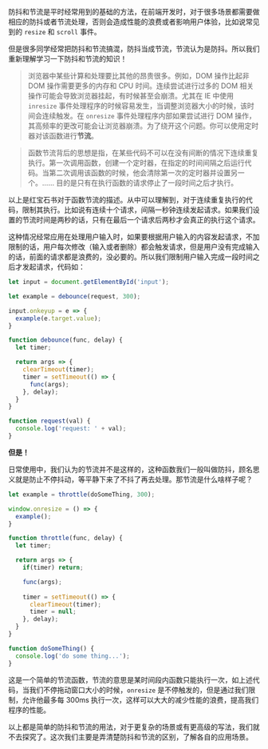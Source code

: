 防抖和节流是平时经常用到的基础的方法，在前端开发时，对于很多场景都需要做相应的防抖或者节流处理，否则会造成性能的浪费或者影响用户体验，比如说常见到的 ```resize``` 和 ```scroll``` 事件。
 
但是很多同学经常把防抖和节流搞混，防抖当成节流，节流认为是防抖。所以我们重新理解学习一下防抖和节流的知识！

> 浏览器中某些计算和处理要比其他的昂贵很多。例如，DOM 操作比起非 DOM 操作需要更多的内存和 CPU 时间。连续尝试进行过多的 DOM 相关操作可能会导致浏览器挂起，有时候甚至会崩溃。尤其在 IE 中使用 ```inresize``` 事件处理程序的时候容易发生，当调整浏览器大小的时候，该时间会连续触发。在 ```onresize``` 事件处理程序内部如果尝试进行 DOM 操作，其高频率的更改可能会让浏览器崩溃。为了绕开这个问题。你可以使用定时器对该函数进行**节流**。  


> 函数节流背后的思想是指，在某些代码不可以在没有间断的情况下连续重复执行。第一次调用函数，创建一个定时器，在指定的时间间隔之后运行代码。当第二次调用该函数的时候，他会清除第一次的定时器并设置另一个。...... 目的是只有在执行函数的请求停止了一段时间之后才执行。

以上是红宝石书对于函数节流的描述。从中可以理解到，对于连续重复执行的代码，限制其执行。比如说有连续十个请求，间隔一秒钟连续发起请求。如果我们设置的节流时间是两秒的话，只有在最后一个请求后两秒才会真正的执行这个请求。

这种情况经常应用在处理用户输入时，如果要根据用户输入的内容发起请求，不加限制的话，用户每次修改（输入或者删除）都会触发请求，但是用户没有完成输入的话，前面的请求都是浪费的，没必要的。所以我们限制用户输入完成一段时间之后才发起请求，代码如：

```javascript
let input = document.getElementById('input');

let example = debounce(request, 300);

input.onkeyup = e => {
  example(e.target.value); 
}

function debounce(func, delay) {
  let timer;

  return args => {
    clearTimeout(timer);
    timer = setTimeout(() => {
      func(args);
    }, delay);
  }
}

function request(val) {
  console.log('request: ' + val);
}
```

**但是！**

日常使用中，我们认为的节流并不是这样的，这种函数我们一般叫做防抖，顾名思义就是防止不停抖动，等平静下来了不抖了再去处理。那节流是什么啥样子呢？

```javascript
let example = throttle(doSomeThing, 300);

window.onresize = () => {
  example();
}

function throttle(func, delay) {
  let timer;

  return args => {
    if(timer) return;

    func(args);
    
    timer = setTimeout(() => {
      clearTimeout(timer);
      timer = null;
    }, delay);
  }
}

function doSomeThing() {
  console.log('do some thing...');
}
```

这是一个简单的节流函数，节流的意思是某时间段内函数只能执行一次，如上述代码，当我们不停拖动窗口大小的时候，```onresize``` 是不停触发的，但是通过我们限制，允许他最多每 300ms 执行一次，这样可以大大的减少性能的浪费，提高我们程序的性能。

以上都是简单的防抖和节流的用法，对于更复杂的场景或有更高级的写法，我们就不去探究了。这次我们主要是弄清楚防抖和节流的区别，了解各自的应用场景。
